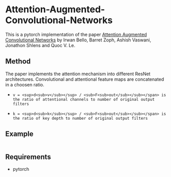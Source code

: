 # Attention-Augmented-Convolutional-Networks
This is a pytorch implementation of the paper [Attention Augmented Convolutional Networks](https://arxiv.org/abs/1904.09925 "Attention Augmented Convolutional Networks") by Irwan Bello, Barret Zoph, Ashish Vaswani, Jonathon Shlens and Quoc V. Le.

## Method
The paper implements the attention mechanism into different ResNet architectures. Convolutional and attentional feature maps are concatenated in a choosen ratio.

*     v = <sup>d<sub>v</sub></sup> / <sub>F<sub>out</sub></sub></span> is the ratio of attentional channels to number of original output filters

*     k = <sup>d<sub>k</sub></sup> / <sub>F<sub>out</sub></sub></span> is the ratio of key depth to number of original output filters


## Example
```python 

```
## Requirements
- pytorch